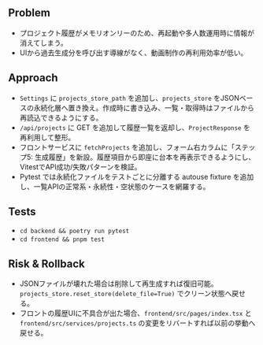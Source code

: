 ## Problem
- プロジェクト履歴がメモリオンリーのため、再起動や多人数運用時に情報が消えてしまう。
- UIから過去生成分を呼び出す導線がなく、動画制作の再利用効率が低い。

## Approach
- `Settings` に `projects_store_path` を追加し、`projects_store` をJSONベースの永続化層へ置き換え。作成時に書き込み、一覧・取得時はファイルから再読込できるようにする。
- `/api/projects` に GET を追加して履歴一覧を返却し、`ProjectResponse` を再利用して整形。
- フロントサービスに `fetchProjects` を追加し、フォーム右カラムに「ステップ5: 生成履歴」を新設。履歴項目から即座に台本を再表示できるようにし、VitestでAPI成功/失敗パターンを検証。
- Pytest では永続化ファイルをテストごとに分離する autouse fixture を追加し、一覧APIの正常系・永続性・空状態のケースを網羅する。

## Tests
- `cd backend && poetry run pytest`
- `cd frontend && pnpm test`

## Risk & Rollback
- JSONファイルが壊れた場合は削除して再生成すれば復旧可能。`projects_store.reset_store(delete_file=True)` でクリーン状態へ戻せる。
- フロントの履歴UIに不具合が出た場合、`frontend/src/pages/index.tsx` と `frontend/src/services/projects.ts` の変更をリバートすれば以前の挙動へ戻せる。
